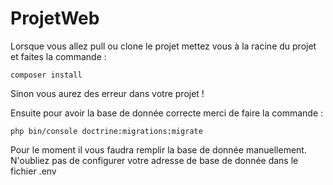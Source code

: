 # ProjetWeb

Lorsque vous allez pull ou clone le projet mettez vous à la racine du projet et faites la commande :
```
composer install
```
Sinon vous aurez des erreur dans votre projet !

Ensuite pour avoir la base de donnée correcte merci de faire la commande :
```
php bin/console doctrine:migrations:migrate
```
Pour le moment il vous faudra remplir la base de donnée manuellement. 
N'oubliez pas de configurer votre adresse de base de donnée dans le fichier .env
